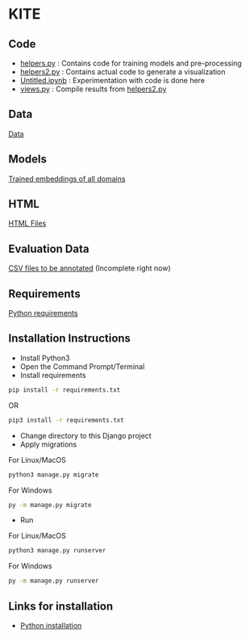 # KITE

## Code
* [helpers.py](vis/Helpers/helpers.py) : Contains code for training models and pre-processing
* [helpers2.py](vis/Helpers/helpers2.py) : Contains actual code to generate a visualization
* [Untitled.ipynb](vis/Helpers/helpers2.py) : Experimentation with code is done here
* [views.py](vis/views.py) : Compile results from [helpers2.py](vis/Helpers/helpers2.py)

## Data
[Data](vis/Data)

## Models
[Trained embeddings of all domains](vis/Models)

## HTML
[HTML Files](vis/templates/vis)

## Evaluation Data
[CSV files to be annotated](Evaluation%20Data) (Incomplete right now)

## Requirements
[Python requirements](requirements.txt)

## Installation Instructions
* Install Python3
* Open the Command Prompt/Terminal
* Install requirements
```bash
pip install -r requirements.txt
```
OR
```bash
pip3 install -r requirements.txt
```
* Change directory to this Django project
* Apply migrations  

For Linux/MacOS
```bash
python3 manage.py migrate
```
For Windows
```bash
py -m manage.py migrate
```
* Run  

For Linux/MacOS
```bash
python3 manage.py runserver
```
For Windows
```bash
py -m manage.py runserver
```

## Links for installation
* [Python installation](https://www.python.org/downloads/)